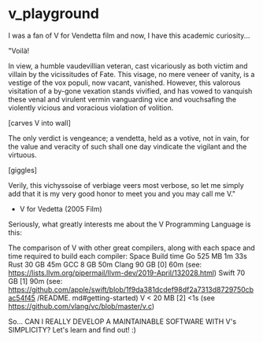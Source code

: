 # v_playground
I was a fan of V for Vendetta film and now, I have this academic curiosity...

"Voilà!

In view, a humble vaudevillian veteran, cast vicariously as both victim and villain by the vicissitudes of Fate. This visage, no mere veneer of vanity, is a vestige of the vox populi, now vacant, vanished. However, this valorous visitation of a by-gone vexation stands vivified, and has vowed to vanquish these venal and virulent vermin vanguarding vice and vouchsafing the violently vicious and voracious violation of volition.

[carves V into wall]

The only verdict is vengeance; a vendetta, held as a votive, not in vain, for the value and veracity of such shall one day vindicate the vigilant and the virtuous.

[giggles]

Verily, this vichyssoise of verbiage veers most verbose, so let me simply add that it is my very good honor to meet you and you may call me V."

- V for Vedetta (2005 Film)


Seriously, what greatly interests me about the V Programming Language is this:

The comparison of V with other great compilers, along with each space and time required to build each compiler:
Space  	Build       time
Go	    525 MB	    1m 33s
Rust	30 GB	    45m
GCC	    8 GB	    50m
Clang	90 GB [0]	60m     (see: https://lists.llvm.org/pipermail/llvm-dev/2019-April/132028.html)
Swift	70 GB [1]	90m     (see: https://github.com/apple/swift/blob/1f9da381dcdef98df2a7313d8729750cbac54f45
                                /README. md#getting-started)
V	< 20 MB [2]	    <1s     (see https://github.com/vlang/vc/blob/master/v.c)


So...
CAN I REALLY DEVELOP A MAINTAINABLE SOFTWARE WITH V's SIMPLICITY?
Let's learn and find out! :)